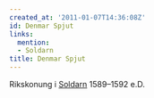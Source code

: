 ```yaml
---
created_at: '2011-01-07T14:36:08Z'
id: Denmar Spjut
links:
  mention:
  - Soldarn
title: Denmar Spjut
---
```


Rikskonung i [Soldarn] 1589–1592 e.D.

  [Soldarn]: Soldarn